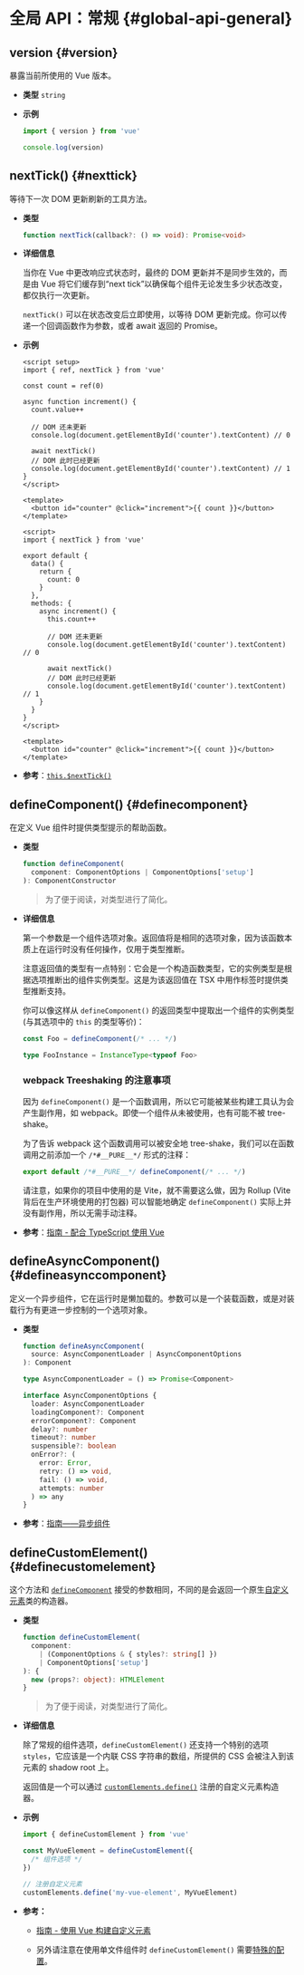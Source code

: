 # 全局 API：常规 {#global-api-general}

## version {#version}

暴露当前所使用的 Vue 版本。

- **类型** `string`

- **示例**

  ```js
  import { version } from 'vue'

  console.log(version)
  ```

## nextTick() {#nexttick}

等待下一次 DOM 更新刷新的工具方法。

- **类型**

  ```ts
  function nextTick(callback?: () => void): Promise<void>
  ```

- **详细信息**

  当你在 Vue 中更改响应式状态时，最终的 DOM 更新并不是同步生效的，而是由 Vue 将它们缓存到“next tick”以确保每个组件无论发生多少状态改变，都仅执行一次更新。

  `nextTick()` 可以在状态改变后立即使用，以等待 DOM 更新完成。你可以传递一个回调函数作为参数，或者 await 返回的 Promise。

- **示例**

  <div class="composition-api">

  ```vue
  <script setup>
  import { ref, nextTick } from 'vue'

  const count = ref(0)

  async function increment() {
    count.value++

    // DOM 还未更新
    console.log(document.getElementById('counter').textContent) // 0

    await nextTick()
    // DOM 此时已经更新
    console.log(document.getElementById('counter').textContent) // 1
  }
  </script>

  <template>
    <button id="counter" @click="increment">{{ count }}</button>
  </template>
  ```

  </div>
  <div class="options-api">

  ```vue
  <script>
  import { nextTick } from 'vue'

  export default {
    data() {
      return {
        count: 0
      }
    },
    methods: {
      async increment() {
        this.count++

        // DOM 还未更新
        console.log(document.getElementById('counter').textContent) // 0

        await nextTick()
        // DOM 此时已经更新
        console.log(document.getElementById('counter').textContent) // 1
      }
    }
  }
  </script>

  <template>
    <button id="counter" @click="increment">{{ count }}</button>
  </template>
  ```

  </div>

- **参考**：[`this.$nextTick()`](/api/component-instance.html#nexttick)

## defineComponent() {#definecomponent}

在定义 Vue 组件时提供类型提示的帮助函数。

- **类型**

  ```ts
  function defineComponent(
    component: ComponentOptions | ComponentOptions['setup']
  ): ComponentConstructor
  ```

  > 为了便于阅读，对类型进行了简化。

- **详细信息**

  第一个参数是一个组件选项对象。返回值将是相同的选项对象，因为该函数本质上在运行时没有任何操作，仅用于类型推断。

  注意返回值的类型有一点特别：它会是一个构造函数类型，它的实例类型是根据选项推断出的组件实例类型。这是为该返回值在 TSX 中用作标签时提供类型推断支持。

  你可以像这样从 `defineComponent()` 的返回类型中提取出一个组件的实例类型 (与其选项中的 `this` 的类型等价)：

  ```ts
  const Foo = defineComponent(/* ... */)

  type FooInstance = InstanceType<typeof Foo>
  ```

  ### webpack Treeshaking 的注意事项

  因为 `defineComponent()` 是一个函数调用，所以它可能被某些构建工具认为会产生副作用，如 webpack。即使一个组件从未被使用，也有可能不被 tree-shake。

  为了告诉 webpack 这个函数调用可以被安全地 tree-shake，我们可以在函数调用之前添加一个 `/*#__PURE__*/` 形式的注释：

  ```js
  export default /*#__PURE__*/ defineComponent(/* ... */)
  ```

  请注意，如果你的项目中使用的是 Vite，就不需要这么做，因为 Rollup (Vite 背后在生产环境使用的打包器) 可以智能地确定 `defineComponent()` 实际上并没有副作用，所以无需手动注释。

- **参考**：[指南 - 配合 TypeScript 使用 Vue](/guide/typescript/overview.html#general-usage-notes)

## defineAsyncComponent() {#defineasynccomponent}

定义一个异步组件，它在运行时是懒加载的。参数可以是一个装载函数，或是对装载行为有更进一步控制的一个选项对象。

- **类型**

  ```ts
  function defineAsyncComponent(
    source: AsyncComponentLoader | AsyncComponentOptions
  ): Component

  type AsyncComponentLoader = () => Promise<Component>

  interface AsyncComponentOptions {
    loader: AsyncComponentLoader
    loadingComponent?: Component
    errorComponent?: Component
    delay?: number
    timeout?: number
    suspensible?: boolean
    onError?: (
      error: Error,
      retry: () => void,
      fail: () => void,
      attempts: number
    ) => any
  }
  ```

- **参考**：[指南——异步组件](/guide/components/async.html)

## defineCustomElement() {#definecustomelement}

这个方法和 [`defineComponent`](#definecomponent) 接受的参数相同，不同的是会返回一个原生[自定义元素](https://developer.mozilla.org/en-US/docs/Web/Web_Components/Using_custom_elements)类的构造器。

- **类型**

  ```ts
  function defineCustomElement(
    component:
      | (ComponentOptions & { styles?: string[] })
      | ComponentOptions['setup']
  ): {
    new (props?: object): HTMLElement
  }
  ```

  > 为了便于阅读，对类型进行了简化。

- **详细信息**

  除了常规的组件选项，`defineCustomElement()` 还支持一个特别的选项 `styles`，它应该是一个内联 CSS 字符串的数组，所提供的 CSS 会被注入到该元素的 shadow root 上。
  
  返回值是一个可以通过 [`customElements.define()`](https://developer.mozilla.org/en-US/docs/Web/API/CustomElementRegistry/define) 注册的自定义元素构造器。

- **示例**

  ```js
  import { defineCustomElement } from 'vue'

  const MyVueElement = defineCustomElement({
    /* 组件选项 */
  })

  // 注册自定义元素
  customElements.define('my-vue-element', MyVueElement)
  ```

- **参考：**

  - [指南 - 使用 Vue 构建自定义元素](/guide/extras/web-components.html#building-custom-elements-with-vue)

  - 另外请注意在使用单文件组件时 `defineCustomElement()` 需要[特殊的配置](/guide/extras/web-components.html#sfc-as-custom-element)。
